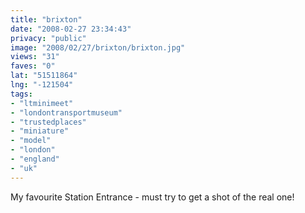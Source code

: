 ```yaml
---
title: "brixton"
date: "2008-02-27 23:34:43"
privacy: "public"
image: "2008/02/27/brixton/brixton.jpg"
views: "31"
faves: "0"
lat: "51511864"
lng: "-121504"
tags:
- "ltminimeet"
- "londontransportmuseum"
- "trustedplaces"
- "miniature"
- "model"
- "london"
- "england"
- "uk"
---
```

My favourite Station Entrance - must try to get a shot of the real one!
